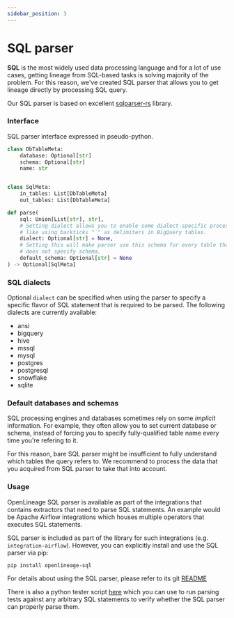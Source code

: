 ```yaml
---
sidebar_position: 3
---
```


# SQL parser

**SQL** is the most widely used data processing language and for a lot of use cases, getting lineage from SQL-based tasks is solving majority of the problem.
For this reason, we've created SQL parser that allows you to get lineage directly by processing SQL query.


Our SQL parser is based on excellent [sqlparser-rs](https://github.com/sqlparser-rs/sqlparser-rs) library.

### Interface

SQL parser interface expressed in pseudo-python.

```python
class DbTableMeta:
    database: Optional[str]
    schema: Optional[str]
    name: str


class SqlMeta:
    in_tables: List[DbTableMeta]
    out_tables: List[DbTableMeta]

def parse(
    sql: Union[List[str], str],
    # Setting dialect allows you to enable some dialect-specific processing 
    # like using backticks "`" as delimiters in BigQuery tables.
    dialect: Optional[str] = None,   
    # Setting this will make parser use this schema for every table that
    # does not specify schema. 
    default_schema: Optional[str] = None
) -> Optional[SqlMeta] 
```

### SQL dialects 

Optional `dialect` can be specified when using the parser to specify a specific flavor of SQL statement that is required to be parsed. The following dialects are currently available:

- ansi
- bigquery
- hive
- mssql
- mysql
- postgres
- postgresql
- snowflake
- sqlite

### Default databases and schemas

SQL processing engines and databases sometimes rely on some _implicit_ information. For example, they often allow you to set current database or schema, instead of forcing
you to specify fully-qualified table name every time you're refering to it.

For this reason, bare SQL parser might be insufficient to fully understand which tables the query refers to. 
We recommend to process the data that you acquired from SQL parser to take that into account.

### Usage

OpenLineage SQL parser is available as part of the integrations that contains extractors that need to parse SQL statements. An example would be Apache Airflow integrations which houses multiple operators that executes SQL statements.

SQL parser is included as part of the library for such integrations (e.g. `integration-airflow`). However, you can explicitly install and use the SQL parser via pip:

```text
pip install openlineage-sql 
```

For details about using the SQL parser, please refer to its git [README](https://github.com/OpenLineage/OpenLineage/tree/main/integration/sql)

There is also a python tester script [here](https://github.com/OpenLineage/OpenLineage/blob/main/integration/sql/tests/python/sql_tester.py) which you can use to run parsing tests against any arbitrary SQL statements to verify whether the SQL parser can properly parse them.

